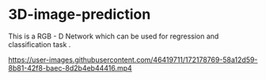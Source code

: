 # 3D-image-prediction

This is a RGB - D Network which can be used for regression and classification task .




https://user-images.githubusercontent.com/46419711/172178769-58a12d59-8b81-42f8-baec-8d2b4eb44416.mp4



